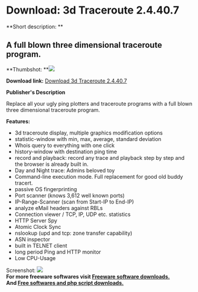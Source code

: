 # Download: 3d Traceroute 2.4.40.7

**Short description: **

## A full blown three dimensional traceroute program.

  
**Thumbshot: **![](http://www.freewarefiles.com/screenshot/3dtraceroute_md.gif)   
  
**Download link:** [Download 3d Traceroute 2.4.40.7](http://freesoftwares.boysofts.com/D-Traceroute_program_15021.html)  
  

**Publisher's Description**  
  

Replace all your ugly ping plotters and traceroute programs with a full blown
three dimensional traceroute program.

**Features:**

  * 3d traceroute display, multiple graphics modification options 
  * statistic-window with min, max, average, standard deviation 
  * Whois query to everything with one click 
  * history-window with destination ping time 
  * record and playback: record any trace and playback step by step and the browser is already built in. 
  * Day and Night trace: Admins beloved toy 
  * Command-line execution mode. Full replacement for good old buddy tracert. 
  * passive OS fingerprinting 
  * Port scanner (knows 3,612 well known ports) 
  * IP-Range-Scanner (scan from Start-IP to End-IP) 
  * analyze eMail headers against RBLs 
  * Connection viewer / TCP, IP, UDP etc. statistics 
  * HTTP Server Spy 
  * Atomic Clock Sync 
  * nslookup (upd and tcp: zone transfer capability) 
  * ASN inspector 
  * built in TELNET client 
  * long period Ping and HTTP monitor 
  * Low CPU-Usage 

  
  
Screenshot: ![](http://www.freewarefiles.com/screenshot/3dtraceroute.gif)  
**For more freeware softwares visit [Freeware software downloads.](http://freesoftwares.boysofts.com/)**   
**And [Free softwares and php script downloads.](http://www.boysofts.com/)**

